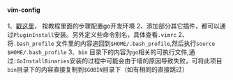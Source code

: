 #### vim-config
1、[戳这里](http://tonybai.com/2014/11/07/golang-development-environment-for-vim/)， 按教程里面的步骤配置go开发环境
2、添加部分其它插件，都可以通过`PluginInstall`安装。另外定义些命令别名，具体查看`.vimrc`
2、将`.bash_profile` 文件里的内容追回到`$HOME/.bash_profile`,然后执行`source $HOME/.bash_profile`
3、`bin` 目录下的内容为`go`相关的可执行文件,通过`:GoInstallBinaries`安装的过程中可能会由于墙的原因导致失败，可将此项目`bin`目录下的内容直接复制到`$GOBIN`目录下（如有相同的直接跳过）
